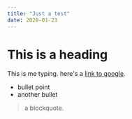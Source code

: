 ```yaml
---
title: "Just a test"
date: 2020-01-23
---
```


# This is a heading

This is me typing. here's a [link to google](http://google.com).

+ bullet point
+ another bullet

> a blockquote.
